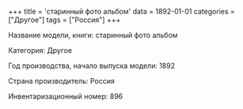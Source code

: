 +++
title = 'старинный фото альбом'
data = 1892-01-01
categories = ["Другое"]
tags = ["Россия"]
+++

Название модели, книги: старинный фото альбом

Категория: Другое

Год производства, начало выпуска модели: 1892

Страна производитель: Россия

Инвентаризационный номер: 896

